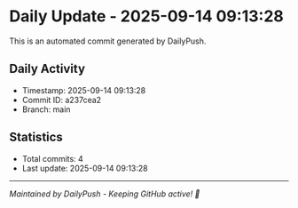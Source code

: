 # Daily Update - 2025-09-14 09:13:28

This is an automated commit generated by DailyPush.

## Daily Activity
- Timestamp: 2025-09-14 09:13:28
- Commit ID: a237cea2
- Branch: main

## Statistics
- Total commits: 4
- Last update: 2025-09-14 09:13:28

---
*Maintained by DailyPush - Keeping GitHub active! 🚀*
